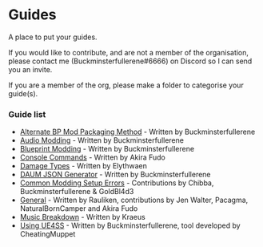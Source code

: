 # Guides
A place to put your guides.

If you would like to contribute, and are not a member of the organisation, please contact me (Buckminsterfullerene#6666) on Discord so I can send you an invite.

If you are a member of the org, please make a folder to categorise your guide(s).

### Guide list
* [Alternate BP Mod Packaging Method](https://github.com/DRG-Modding/Guides/tree/main/Alt%20BP%20Paking%20Guide) - Written by Buckminsterfullerene
* [Audio Modding](https://github.com/DRG-Modding/Guides/tree/main/Audio%20Guide) - Written by Buckminsterfullerene
* [Blueprint Modding](https://github.com/DRG-Modding/Guides/tree/main/BP%20Guide) - Written by Buckminsterfullerene
* [Console Commands](https://github.com/DRG-Modding/Guides/tree/main/Console%20Commands) - Written by Akira Fudo
* [Damage Types](https://github.com/DRG-Modding/Guides/tree/main/Damage%20Types) - Written by Elythwaen
* [DAUM JSON Generator](https://github.com/DRG-Modding/Guides/tree/main/DAUM%20JSON%20Generator) - Written by Buckminsterfullerene
* [Common Modding Setup Errors](https://github.com/DRG-Modding/Guides/tree/main/FAQs) - Contributions by Chibba, Buckminsterfullerene & GoldBl4d3
* [General](https://github.com/DRG-Modding/Guides/tree/main/General%20Guide) - Written by Rauliken, contributions by Jen Walter, Pacagma, NaturalBornCamper and Akira Fudo
* [Music Breakdown](https://github.com/DRG-Modding/Guides/tree/main/Music%20Breakdown) - Written by Kraeus
* [Using UE4SS](https://github.com/DRG-Modding/Guides/tree/main/UE4SS%20Guide) - Written by Buckminsterfullerene, tool developed by CheatingMuppet
